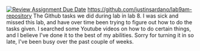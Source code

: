[![Review Assignment Due Date](https://classroom.github.com/assets/deadline-readme-button-24ddc0f5d75046c5622901739e7c5dd533143b0c8e959d652212380cedb1ea36.svg)](https://classroom.github.com/a/XgLAZLK6)
https://github.com/justinsardano/lab9am-repository
The Github tasks we did during lab in lab 8. I was sick and missed this lab, and have over time been trying to figure out how to do the tasks given. I searched some Youtube videos on how to do certain things, and I believe I've done it to the best of my abilities. Sorry for turning it in so late, I've been busy over the past couple of weeks. 
